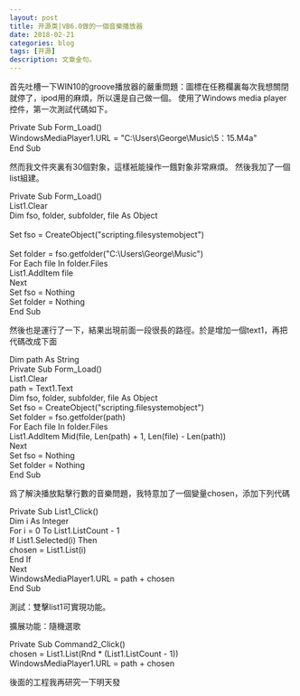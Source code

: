 ```yaml
---
layout: post
title: 开源类|VB6.0做的一個音樂播放器
date: 2018-02-21
categories: blog
tags: [开源]
description: 文章金句。
---
```


首先吐槽一下WIN10的groove播放器的嚴重問題：圖標在任務欄裏每次我想關閉就停了，ipod用的麻煩，所以還是自己做一個。
使用了Windows media player控件，第一次測試代碼如下。

Private Sub Form_Load()</br>
WindowsMediaPlayer1.URL = "C:\Users\George\Music\5：15.M4a"</br>
End Sub</br>

然而我文件夾裏有30個對象，這樣衹能操作一餓對象非常麻煩。
然後我加了一個list組建。

Private Sub Form_Load()</br>
List1.Clear</br>
Dim fso, folder, subfolder, file As Object</br></br>
Set fso = CreateObject("scripting.filesystemobject")</br>               
Set folder = fso.getfolder("C:\Users\George\Music\")</br>
For Each file In folder.Files </br> 
   List1.AddItem file    </br>
Next</br>
Set fso = Nothing</br>
Set folder = Nothing</br>
End Sub</br>

然後也是運行了一下，結果出現前面一段很長的路徑。於是增加一個text1，再把代碼改成下面

Dim path As String</br>
Private Sub Form_Load()</br>
List1.Clear</br>
path = Text1.Text</br>
Dim fso, folder, subfolder, file As Object</br>
Set fso = CreateObject("scripting.filesystemobject")</br>
Set folder = fso.getfolder(path)</br>
For Each file In folder.Files</br>
List1.AddItem Mid(file, Len(path) + 1, Len(file) - Len(path))</br>
Next</br>
Set fso = Nothing</br>
Set folder = Nothing</br>
End Sub</br>

爲了解決播放點擊行數的音樂問題，我特意加了一個變量chosen，添加下列代碼

Private Sub List1_Click()</br>
Dim i As Integer</br>
For i = 0 To List1.ListCount - 1</br>
  If List1.Selected(i) Then</br>
  chosen = List1.List(i)</br>
  End If</br>
Next</br>
WindowsMediaPlayer1.URL = path + chosen</br>
End Sub</br>

測試：雙擊list1可實現功能。

擴展功能：隨機選歌

Private Sub Command2_Click()</br>
chosen = List1.List(Rnd * (List1.ListCount - 1))</br>
WindowsMediaPlayer1.URL = path + chosen</br>

後面的工程我再研究一下明天發
